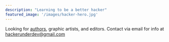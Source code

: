 ```yaml
---
description: "Learning to be a better hacker"
featured_image: '/images/hacker-hero.jpg'
---
```


Looking for [authors](https://github.com/Greenjam94/HackerUnderDev/issues/2), graphic artists, and editors. Contact via email for info at [hackerunderdev@gmail.com](mailto:hackerunderdev@gmail.com)